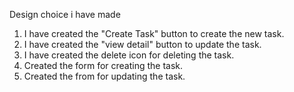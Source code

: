 Design choice i have made
1. I have created the "Create Task" button to create the new task.
2. I have created the "view detail" button to update the task.
3. I have created the delete icon for deleting the task.
4. Created the form for creating the task.
5. Created the from for updating the task.

